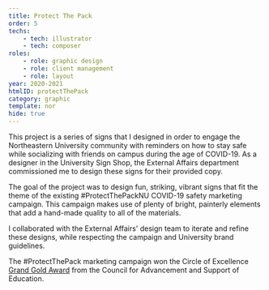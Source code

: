 ```yaml
---
title: Protect The Pack
order: 5
techs:
    - tech: illustrator
    - tech: composer
roles:
    - role: graphic design
    - role: client management
    - role: layout
year: 2020-2021
htmlID: protectThePack
category: graphic
template: nor
hide: true
---
```

This project is a series of signs that I designed in order to engage the Northeastern University community with reminders on how to stay safe while socializing with friends on campus during the age of COVID-19. As a designer in the University Sign Shop, the External Affairs department commissioned me to design these signs for their provided copy.

The goal of the project was to design fun, striking, vibrant signs that fit the theme of the existing #ProtectThePackNU COVID-19 safety marketing campaign. This campaign makes use of plenty of bright, painterly elements that add a hand-made quality to all of the materials.

I collaborated with the External Affairs' design team to iterate and refine these designs, while respecting the campaign and University brand guidelines.

The #ProtectThePack marketing campaign won the Circle of Excellence [Grand Gold Award](https://www.case.org/awards/circle-excellence/2021/covid-19-response-marketing-campaign-protect-pack) from the Council for Advancement and Support of Education.